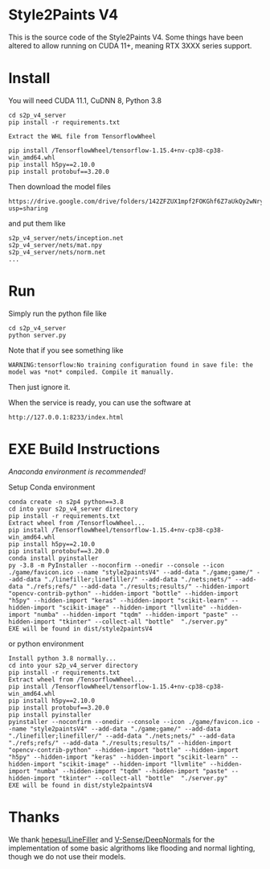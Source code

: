 ﻿# Style2Paints V4

This is the source code of the Style2Paints V4. Some things have been altered to allow running on CUDA 11+, meaning RTX 3XXX series support.

# Install

You will need CUDA 11.1, CuDNN 8, Python 3.8

    cd s2p_v4_server
    pip install -r requirements.txt
    
    Extract the WHL file from TensorflowWheel
    
    pip install /TensorflowWheel/tensorflow-1.15.4+nv-cp38-cp38-win_amd64.whl
    pip install h5py==2.10.0
    pip install protobuf==3.20.0

Then download the model files

    https://drive.google.com/drive/folders/142ZFZUX1mpf2FOKGhf6Z7aUkQy2wNryF?usp=sharing

and put them like

    s2p_v4_server/nets/inception.net
    s2p_v4_server/nets/mat.npy
    s2p_v4_server/nets/norm.net
    ...

# Run

Simply run the python file like

    cd s2p_v4_server
    python server.py

Note that if you see something like 

    WARNING:tensorflow:No training configuration found in save file: the model was *not* compiled. Compile it manually.

Then just ignore it.

When the service is ready, you can use the software at

    http://127.0.0.1:8233/index.html
    
# EXE Build Instructions

*Anaconda environment is recommended!*

Setup Conda environment
    
    conda create -n s2p4 python==3.8
    cd into your s2p_v4_server directory
    pip install -r requirements.txt
    Extract wheel from /TensorflowWheel...
    pip install /TensorflowWheel/tensorflow-1.15.4+nv-cp38-cp38-win_amd64.whl
    pip install h5py==2.10.0
    pip install protobuf==3.20.0
    conda install pyinstaller
    py -3.8 -m PyInstaller --noconfirm --onedir --console --icon ./game/favicon.ico --name "style2paintsV4" --add-data "./game;game/" --add-data "./linefiller;linefiller/" --add-data "./nets;nets/" --add-data "./refs;refs/" --add-data "./results;results/" --hidden-import "opencv-contrib-python" --hidden-import "bottle" --hidden-import "h5py" --hidden-import "keras" --hidden-import "scikit-learn" --hidden-import "scikit-image" --hidden-import "llvmlite" --hidden-import "numba" --hidden-import "tqdm" --hidden-import "paste" --hidden-import "tkinter" --collect-all "bottle"  "./server.py"
    EXE will be found in dist/style2paintsV4
    
or python environment

    Install python 3.8 normally...
    cd into your s2p_v4_server directory
    pip install -r requirements.txt
    Extract wheel from /TensorflowWheel...
    pip install /TensorflowWheel/tensorflow-1.15.4+nv-cp38-cp38-win_amd64.whl
    pip install h5py==2.10.0
    pip install protobuf==3.20.0
    pip install pyinstaller
    pyinstaller --noconfirm --onedir --console --icon ./game/favicon.ico --name "style2paintsV4" --add-data "./game;game/" --add-data "./linefiller;linefiller/" --add-data "./nets;nets/" --add-data "./refs;refs/" --add-data "./results;results/" --hidden-import "opencv-contrib-python" --hidden-import "bottle" --hidden-import "h5py" --hidden-import "keras" --hidden-import "scikit-learn" --hidden-import "scikit-image" --hidden-import "llvmlite" --hidden-import "numba" --hidden-import "tqdm" --hidden-import "paste" --hidden-import "tkinter" --collect-all "bottle"  "./server.py"
    EXE will be found in dist/style2paintsV4
    
# Thanks

We thank [hepesu/LineFiller](https://github.com/hepesu/LineFiller) and [V-Sense/DeepNormals](https://github.com/V-Sense/DeepNormals) for the implementation of some basic algrithoms like flooding and normal lighting, though we do not use their models.
